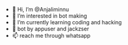 - 👋 Hi, I’m @Anjaliminnu
- 👀 I’m interested in bot making
- 🌱 I’m currently learning coding and hacking
- 💞️ bot by appuser and jackzser
- 📫 reach me through whatsapp

<!---
Jackzappu/Anjaliminnu is a ✨ special ✨ repository because its `README.md` (this file) appears on your GitHub profile.
You can click the Preview link to take a look at your changes.
--->
